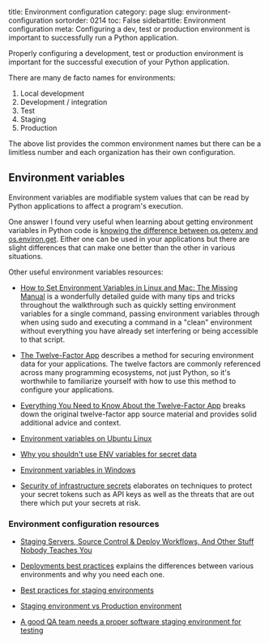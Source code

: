 title: Environment configuration
category: page
slug: environment-configuration
sortorder: 0214
toc: False
sidebartitle: Environment configuration
meta: Configuring a dev, test or production environment is important to successfully run a Python application.


Properly configuring a development, test or production environment is 
important for the successful execution of your Python application.

There are many de facto names for environments:

1. Local development
1. Development / integration
1. Test
1. Staging
1. Production

The above list provides the common environment names but there
can be a limitless number and each organization has their own 
configuration.


## Environment variables
Environment variables are modifiable system values that can be read 
by Python applications to affect a program's execution.

One answer I found very useful when learning about getting environment
variables in Python code is 
[knowing the difference between os.getenv and os.environ.get](https://stackoverflow.com/questions/16924471/difference-between-os-getenv-and-os-environ-get).
Either one can be used in your applications but there are slight differences 
that can make one better than the other in various situations.
 
Other useful environment variables resources:

* [How to Set Environment Variables in Linux and Mac: The Missing Manual](https://doppler.com/blog/how-to-set-environment-variables-in-linux-and-mac)
  is a wonderfully detailed guide with many tips and tricks throughout
  the walkthrough such as quickly setting environment variables for a 
  single command, passing environment variables through when using sudo
  and executing a command in a "clean" environment without everything
  you have already set interfering or being accessible to that script.

* [The Twelve-Factor App](https://12factor.net/) describes a method for
  securing environment data for your applications. The twelve factors are
  commonly referenced across many programming ecosystems, not just Python,
  so it's worthwhile to familiarize yourself with how to use this method
  to configure your applications.

* [Everything You Need to Know About the Twelve-Factor App](https://developer.okta.com/blog/2018/03/30/everything-you-need-to-know-about-the-twelve-factor-app)
  breaks down the original twelve-factor app source material and provides
  solid additional advice and context.

* [Environment variables on Ubuntu Linux](https://help.ubuntu.com/community/EnvironmentVariables)

* [Why you shouldn't use ENV variables for secret data](https://diogomonica.com/2017/03/27/why-you-shouldnt-use-env-variables-for-secret-data/)

* [Environment variables in Windows](https://www.digitalcitizen.life/simple-questions-what-are-environment-variables)

* [Security of infrastructure secrets](https://paul.querna.org/articles/2013/11/09/security-of-infrastructure-secrets/)
  elaborates on techniques to protect your secret tokens such as API keys
  as well as the threats that are out there which put your secrets at risk.


### Environment configuration resources
* [Staging Servers, Source Control & Deploy Workflows, And Other Stuff Nobody Teaches You](https://www.kalzumeus.com/2010/12/12/staging-servers-source-control-deploy-workflows-and-other-stuff-nobody-teaches-you/)

* [Deployments best practices](http://guides.beanstalkapp.com/deployments/best-practices.html)
  explains the differences between various environments and why you
  need each one.

* [Best practices for staging environments](https://increment.com/development/center-stage-best-practices-for-staging-environments/)

* [Staging environment vs Production environment](https://softwareengineering.stackexchange.com/questions/117945/staging-environment-vs-production-environment)

* [A good QA team needs a proper software staging environment for testing](https://searchsoftwarequality.techtarget.com/tip/A-good-QA-team-needs-a-proper-software-staging-environment-for-testing)

